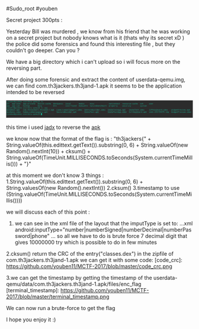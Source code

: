 #Sudo_root
#youben

Secret project 300pts :

Yesterday Bill was murdered , we know from his friend that he
was working on a secret project but nobody knows what is it (thats why its secret xD )
the police did some forensics and found this interesting file , but they couldn't go deeper.
Can you ?

We have a big directory which i can't upload so i will focus more on the reversing part.

After doing some forensic and extract the content of userdata-qemu.img, we can find com.th3jackers.th3jand-1.apk
it seems to be the application intended to be reversed

<img src="https://github.com/youben11/MCTF-2017/blob/master/terminal_ls.png" />

this time i used [jadx](https://github.com/skylot/jadx) to reverse the [apk](https://github.com/youben11/MCTF-2017/blob/master/com.th3jackers.th3jand-1.apk)

[code_onClick]: https://github.com/youben11/MCTF-2017/blob/master/code_onClick.png

we know now that the format of the flag is :
"th3jackers{" + String.valueOf(this.edittext.getText()).substring(0, 6) + String.valueOf(new Random().nextInt(10)) + cksum() + String.valueOf(TimeUnit.MILLISECONDS.toSeconds(System.currentTimeMillis())) + "}"

at this moment we don't know 3 things :
1.String.valueOf(this.edittext.getText()).substring(0, 6) + String.valuesOf(new Random().nextInt())
2.cksum()
3.timestamp to use (String.valueOf(TimeUnit.MILLISECONDS.toSeconds(System.currentTimeMillis())))

we will discuss each of this point :

1. we can see in the xml file of the layout that the imputType is set to:
   ...xml
   android:inputType="number|numberSigned|numberDecimal|numberPassword|phone"
   ...
   so all we have to do is brute force 7 decimal digit that gives 10000000 try which is possible to do in few minutes
   
2.cksum() return the CRC of the entry("classes.dex") in the zipfile of com.th3jackers.th3jand-1.apk
  we can get it with some code:
  [code_crc]: https://github.com/youben11/MCTF-2017/blob/master/code_crc.png
  
  [terminal_crc]: https://github.com/youben11/MCTF-2017/blob/master/terminal_crc.png
  
3.we can get the timestamp by getting the timestamp of the userdata-qemu/data/com.th3jackers.th3jand-1.apk/files/enc_flag
  [terminal_timestamp]: https://github.com/youben11/MCTF-2017/blob/master/terminal_timestamp.png
  
  We can now run a brute-force to get the flag
  
  [code_bf]: https://github.com/youben11/MCTF-2017/blob/master/code_bf.png
  
  [terminal_bf]: https://github.com/youben11/MCTF-2017/blob/master/terminal_bf.png
  
  I hope you enjoy it :)
  
